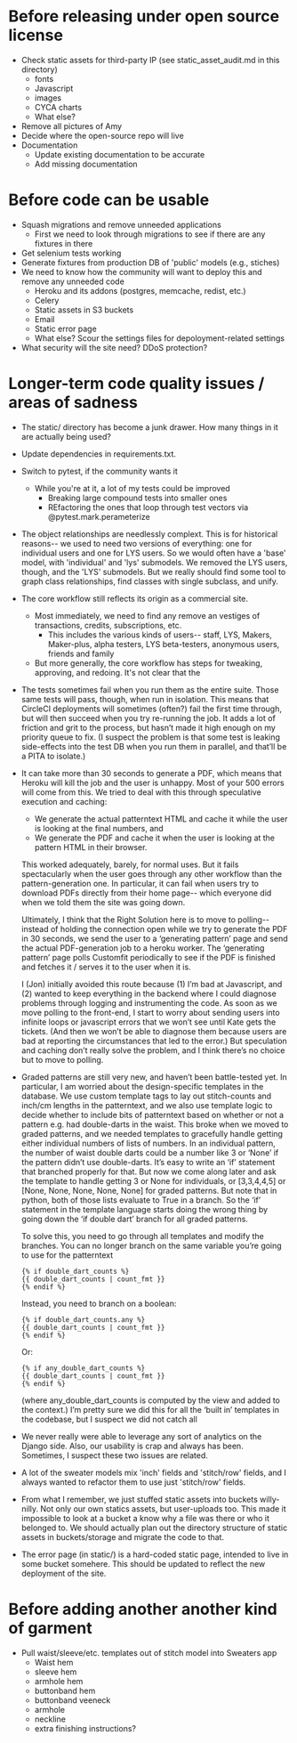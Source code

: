 # Before releasing under open source license

- Check static assets for third-party IP (see static_asset_audit.md in this directory)
    - fonts
    - Javascript
    - images
    - CYCA charts
    - What else?
- Remove all pictures of Amy
- Decide where the open-source repo will live
- Documentation
    - Update existing documentation to be accurate
    - Add missing documentation

# Before code can be usable

- Squash migrations and remove unneeded applications
    - First we need to look through migrations to see if there are any fixtures in there
- Get selenium tests working
- Generate fixtures from production DB of 'public' models (e.g., stiches)
- We need to know how the community will want to deploy this and remove any unneeded code
    - Heroku and its addons (postgres, memcache, redist, etc.)
    - Celery
    - Static assets in S3 buckets
    - Email
    - Static error page
    - What else? Scour the settings files for depoloyment-related settings
- What security will the site need? DDoS protection?

# Longer-term code quality issues / areas of sadness

- The static/ directory has become a junk drawer. How many things in it are actually being used?
- Update dependencies in requirements.txt.
- Switch to pytest, if the community wants it
    - While you're at it, a lot of my tests could be improved
        - Breaking large compound tests into smaller ones
        - REfactoring the ones that loop through test vectors via @pytest.mark.perameterize
- The object relationships are needlessly complext. This is for historical reasons-- we used to need two versions of
  everything: one for individual users and one for LYS users. So we would often have a 'base' model, with 'individual'
  and 'lys' submodels. We removed the LYS users, though, and the 'LYS' submodels. But we really should find some tool to
  graph class relationships, find classes with single subclass, and unify.
- The core workflow still reflects its origin as a commercial site.
    - Most immediately, we need to find any remove an vestiges of transactions, credits, subscriptions, etc.
        - This includes the various kinds of users-- staff, LYS, Makers, Maker-plus, alpha testers, LYS beta-testers,
          anonymous users, friends and family
    - But more generally, the core workflow has steps for tweaking, approving, and redoing. It's not clear that the
- The tests sometimes fail when you run them as the entire suite. Those same tests will pass, though, when run in
  isolation. This means that CircleCI deployments will sometimes (often?) fail the first time through, but will then
  succeed when you try re-running the job. It adds a lot of friction and grit to the process, but hasn’t made it high
  enough on my priority queue to fix. (I suspect the problem is that some test is leaking side-effects into the test DB
  when you run them in parallel, and that’ll be a PITA to isolate.)
- It can take more than 30 seconds to generate a PDF, which means that Heroku will kill the job and the user is unhappy.
  Most of your 500 errors will come from this. We tried to deal with this through speculative execution and caching:
    - We generate the actual patterntext HTML and cache it while the user is looking at the final numbers, and
    - We generate the PDF and cache it when the user is looking at the pattern HTML in their browser.

  This worked adequately, barely, for normal uses. But it fails spectacularly when the user goes through any other
  workflow than the pattern-generation one. In particular, it can fail when users try to download PDFs directly from
  their home page-- which everyone did when we told them the site was going down.

  Ultimately, I think that the Right Solution here is to move to polling-- instead of holding the connection open while
  we try to generate the PDF in 30 seconds, we send the user to a ‘generating pattern’ page and send the actual
  PDF-generation job to a heroku worker. The ‘generating pattern’ page polls Customfit periodically to see if the PDF is
  finished and fetches it / serves it to the user when it is.

  I (Jon) initially avoided this route because (1) I’m bad at Javascript, and (2) wanted to keep everything in the
  backend where I could diagnose problems through logging and instrumenting the code. As soon as we move polling to the
  front-end, I start to worry about sending users into infinite loops or javascript errors that we won’t see until Kate
  gets the tickets. (And then we won’t be able to diagnose them because users are bad at reporting the circumstances
  that led to the error.) But speculation and caching don’t really solve the problem, and I think there’s no choice but
  to move to polling.
- Graded patterns are still very new, and haven’t been battle-tested yet. In particular, I am worried about the
  design-specific templates in the database. We use custom template tags to lay out stitch-counts and inch/cm lengths in
  the patterntext, and we also use template logic to decide whether to include bits of patterntext based on whether or
  not a pattern e.g. had double-darts in the waist. This broke when we moved to graded patterns, and we needed templates
  to gracefully handle getting either individual numbers of lists of numbers. In an individual pattern, the number of
  waist double darts could be a number like 3 or ‘None’ if the pattern didn’t use double-darts. It’s easy to write an
  ‘if’ statement that branched properly for that. But now we come along later and ask the template to handle getting 3
  or None for individuals, or [3,3,4,4,5] or [None, None, None, None, None] for graded patterns. But note that in
  python, both of those lists evaluate to True in a branch. So the ‘if’ statement in the template language starts doing
  the wrong thing by going down the ‘if double dart’ branch for all graded patterns.

  To solve this, you need to go through all templates and modify the branches. You can no longer branch on the same
  variable you’re going to use for the patterntext

  ```
  {% if double_dart_counts %} 
  {{ double_dart_counts | count_fmt }} 
  {% endif %}
  ```
  Instead, you need to branch on a boolean:

  ```
  {% if double_dart_counts.any %} 
  {{ double_dart_counts | count_fmt }} 
  {% endif %}
  ```
  Or:
  ```
  {% if any_double_dart_counts %} 
  {{ double_dart_counts | count_fmt }} 
  {% endif %}
  ```
  (where any_double_dart_counts is computed by the view and added to the context.) I’m pretty sure we did this for all
  the ‘built in’ templates in the codebase, but I suspect we did not catch all

- We never really were able to leverage any sort of analytics on the Django side. Also, our usability is crap and always
  has been. Sometimes, I suspect these two issues are related.
- A lot of the sweater models mix 'inch' fields and 'stitch/row' fields, and I always wanted to refactor them to use
  just 'stitch/row' fields.
- From what I remember, we just stuffed static assets into buckets willy-nilly. Not only our own statics assets, but
  user-uploads too. This made it impossible to look at a bucket a know why a file was there or who it belonged to. We
  should actually plan out the directory structure of static assets in buckets/storage and migrate the code to that.
- The error page (in static/) is a hard-coded static page, intended to live in some bucket somehere. This should be
  updated to reflect the new deployment of the site.

# Before adding another another kind of garment

* Pull waist/sleeve/etc. templates out of stitch model into Sweaters app
    * Waist hem
    * sleeve hem
    * armhole hem
    * buttonband hem
    * buttonband veeneck
    * armhole
    * neckline
    * extra finishing instructions?







    
